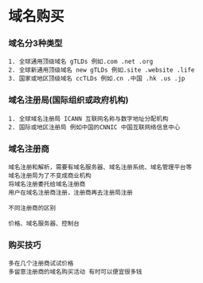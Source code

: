 # 域名购买

### 域名分3种类型
    
    1. 全球通用顶级域名 gTLDs 例如.com .net .org
    2. 全球新通用顶级域名 new gTLDs 例如.site .website .life
    3. 国家或地区顶级域名 ccTLDs 例如.cn .中国 .hk .us .jp
    
### 域名注册局(国际组织或政府机构)
    
    1. 全球域名注册局 ICANN 互联网名称与数字地址分配机构
    2. 国际或地区注册局 例如中国的CNNIC 中国互联网络信息中心 
    
### 域名注册商

    域名注册和解析，需要有域名服务器、域名注册系统、域名管理平台等
    域名注册局为了不变成商业机构
    将域名注册委托给域名注册商
    用户在域名注册商注册，注册商再去注册局注册
    
    不同注册商的区别
    
    价格、域名服务器、控制台
    
### 购买技巧

    多在几个注册商试试价格
    多留意注册商的域名购买活动 有时可以便宜很多钱
    
